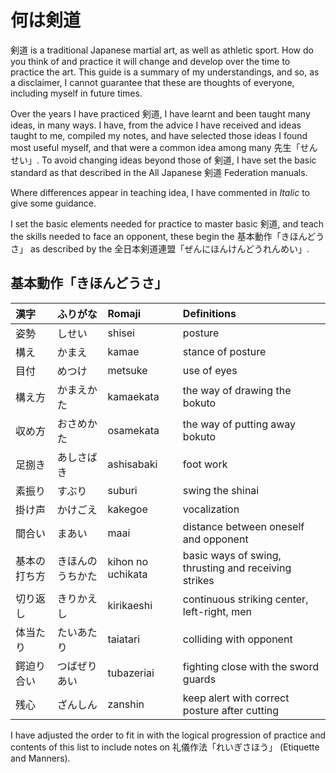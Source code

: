 # 何は剣道

剣道 is a traditional Japanese martial art, as well as athletic sport. How do you think of and practice it will change and develop over the time to practice the art. This guide is a summary of my understandings, and so, as a disclaimer, I cannot guarantee that these are thoughts of everyone, including myself in future times.

Over the years I have practiced 剣道, I have learnt and been taught many ideas, in many ways. I have, from the advice I have received and ideas taught to me, compiled my notes, and have selected those ideas I found most useful myself, and that were a common idea among many 先生「せんせい」. To avoid changing ideas beyond those of 剣道, I have set the basic standard as that described in the All Japanese 剣道 Federation manuals.

Where differences appear in teaching idea, I have commented in _Italic_ to give some guidance.

I set the basic elements needed for practice to master basic 剣道, and teach the skills needed to face an opponent, these begin the 基本動作「きほんどうさ」 as described by the 全日本剣道連盟「ぜんにほんけんどうれんめい」.

## **基本動作「きほんどうさ」**

| 漢字 | ふりがな | Romaji | Definitions |
| :--- | :--- | :--- | :--- |
| 姿勢 | しせい | shisei | posture |
| 構え | かまえ | kamae | stance of posture |
| 目付 | めつけ | metsuke | use of eyes |
| 構え方 | かまえかた | kamaekata | the way of drawing the bokuto |
| 収め方 | おさめかた | osamekata | the way of putting away bokuto |
| 足捌き | あしさばき | ashisabaki | foot work |
| 素振り | すぶり | suburi | swing the shinai |
| 掛け声 | かけごえ | kakegoe | vocalization |
| 間合い | まあい | maai | distance between oneself and opponent |
| 基本の打ち方 | きほんのうちかた | kihon no uchikata | basic ways of swing, thrusting and receiving strikes |
| 切り返し | きりかえし | kirikaeshi | continuous striking center, left-right, men |
| 体当たり | たいあたり | taiatari | colliding with opponent |
| 鍔迫り合い | つばぜりあい | tubazeriai | fighting close with the sword guards |
| 残心 | ざんしん | zanshin | keep alert with correct posture after cutting |

I have adjusted the order to fit in with the logical progression of practice and contents of this list to include notes on 礼儀作法「れいぎさほう」 \(Etiquette and Manners\).

